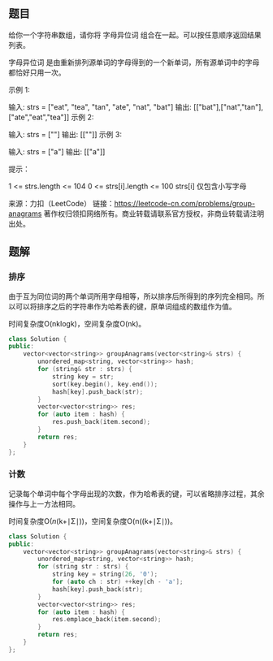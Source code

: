 ## 题目

给你一个字符串数组，请你将 字母异位词 组合在一起。可以按任意顺序返回结果列表。

字母异位词 是由重新排列源单词的字母得到的一个新单词，所有源单词中的字母都恰好只用一次。

 

示例 1:

输入: strs = ["eat", "tea", "tan", "ate", "nat", "bat"]
输出: [["bat"],["nat","tan"],["ate","eat","tea"]]
示例 2:

输入: strs = [""]
输出: [[""]]
示例 3:

输入: strs = ["a"]
输出: [["a"]]


提示：

1 <= strs.length <= 104
0 <= strs[i].length <= 100
strs[i] 仅包含小写字母

来源：力扣（LeetCode）
链接：https://leetcode-cn.com/problems/group-anagrams
著作权归领扣网络所有。商业转载请联系官方授权，非商业转载请注明出处。

## 题解

### 排序

由于互为同位词的两个单词所用字母相等，所以排序后所得到的序列完全相同。所以可以将排序之后的字符串作为哈希表的键，原单词组成的数组作为值。

时间复杂度O(nklogk)，空间复杂度O(nk)。

```c++
class Solution {
public:
    vector<vector<string>> groupAnagrams(vector<string>& strs) {
        unordered_map<string, vector<string>> hash;
        for (string& str : strs) {
            string key = str;
            sort(key.begin(), key.end());
            hash[key].push_back(str);
        }
        vector<vector<string>> res;
        for (auto item : hash) {
            res.push_back(item.second);
        }
        return res;
    }
};
```

### 计数

记录每个单词中每个字母出现的次数，作为哈希表的键，可以省略排序过程，其余操作与上一方法相同。

时间复杂度O(*n*(k+∣Σ∣))，空间复杂度O(n((k+∣Σ∣))。

```c++
class Solution {
public:
    vector<vector<string>> groupAnagrams(vector<string>& strs) {
        unordered_map<string, vector<string>> hash;
        for (string str : strs) {
            string key = string(26, '0');
            for (auto ch : str) ++key[ch - 'a'];
            hash[key].push_back(str);
        }
        vector<vector<string>> res;
        for (auto item : hash) {
            res.emplace_back(item.second);
        }
        return res;
    }
};
```

